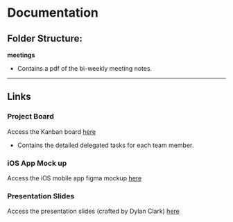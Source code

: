# Documentation

## Folder Structure:

**meetings**
- Contains a pdf of the bi-weekly meeting notes.

---

## Links 


### Project Board

Access the Kanban board [here](https://github.com/users/jordicastro/projects/3)
- Contains the detailed delegated tasks for each team member.

### iOS App Mock up

Access the iOS mobile app figma mockup [here](https://www.figma.com/design/VQVhNpCwq8tmHuzaxMFoZj/Veggie-Vision?node-id=0-1&t=a3QomCMayl8V7lVU-1)

### Presentation Slides

Access the presentation slides (crafted by Dylan Clark) [here](https://www.canva.com/design/DAGk7mdp8xk/VtXD4yN1kGFXXUTOx2YT-A/edit?utm_content=DAGk7mdp8xk&utm_campaign=designshare&utm_medium=link2&utm_source=sharebutton)
